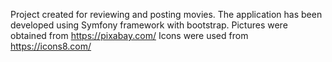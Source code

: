 Project created for reviewing and posting movies.
The application has been developed using Symfony framework with bootstrap.
Pictures were obtained from https://pixabay.com/
Icons were used from https://icons8.com/
